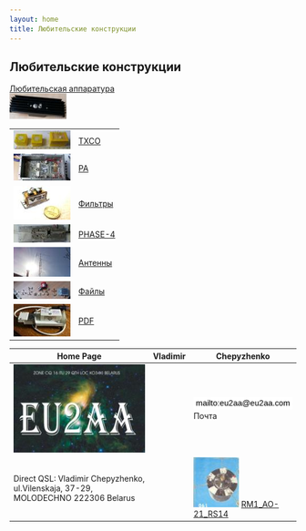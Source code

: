 ```yaml
---
layout: home
title: Любительские конструкции
---
```


## Любительские конструкции

[Любительская аппаратура](AmRig.md)<br>
![Любительская аппаратура](photo/0LK.jpg)



| | |
|---|---|
| [![ ](photo/0TXCO2.jpg)](https://eu2aa.com/TXCO.html) | [TXCO](https://eu2aa.com/TXCO.html) |
| [![ ](photo/0PA.jpg)](https://eu2aa.com/PA.html) | [PA](https://eu2aa.com/PA.html) |
| [![ ](photo/0Fil.jpg)](https://eu2aa.com/FIL.html) | [Фильтры](https://eu2aa.com/FIL.html) |
| [![ ](photo/0P4.jpg)](https://eu2aa.com/P4.html) | [PHASE-4](https://eu2aa.com/P4.html) |
| [![ ](photo/0Ant1.jpg)](https://eu2aa.com/Ant.html) | [Антенны](https://eu2aa.com/Ant.html) |
| [![ ](photo/0LK2.jpg)](https://eu2aa.com/FILES.html) | [Файлы](https://eu2aa.com/FILES.html) |
| [![ ](photo/0LK1.jpg)](https://eu2aa.com/PDF.html) | [PDF](https://eu2aa.com/PDF.html) |

| Home Page | Vladimir | Chepyzhenko |
| ------------- | ------------- | ------------- |
|![QSL](photo/22.jpg) | |![mailto](photo/mailto3.png) Почта  |
| Direct QSL: Vladimir Chepyzhenko, ul.Vilenskaja, 37-29, MOLODECHNO 222306 Belarus | |[![RM1_AO-21_RS14](photo/28.jpg)](http://eu2aa.qrz.ru/rm1.html) [ RM1_AO-21_RS14 ](http://eu2aa.qrz.ru/rm1.html) |
